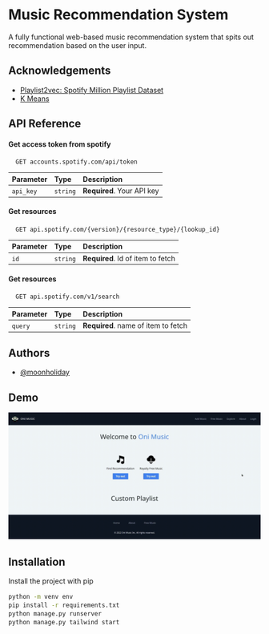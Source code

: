 
# Music Recommendation System

A fully functional web-based music recommendation system that spits out recommendation based on the user input.



## Acknowledgements

 - [Playlist2vec: Spotify Million Playlist Dataset](https://zenodo.org/record/5002584)
 - [K Means](https://stanford.edu/~cpiech/cs221/handouts/kmeans.html)



## API Reference

#### Get access token from spotify

```https
  GET accounts.spotify.com/api/token
```

| Parameter | Type     | Description                |
| :-------- | :------- | :------------------------- |
| `api_key` | `string` | **Required**. Your API key |

#### Get resources

```https
  GET api.spotify.com/{version}/{resource_type}/{lookup_id}
```

| Parameter | Type     | Description                       |
| :-------- | :------- | :-------------------------------- |
| `id`      | `string` | **Required**. Id of item to fetch |


#### Get resources

```https
  GET api.spotify.com/v1/search
```

| Parameter | Type     | Description                       |
| :-------- | :------- | :-------------------------------- |
| `query`      | `string` | **Required**. name of item to fetch |

## Authors

- [@moonholiday](https://www.github.com/Moonholiday)


## Demo

![](https://github.com/Moonholiday/music-recommendation-system/blob/main/demo.gif)


## Installation

Install the project with pip

```bash
python -m venv env
pip install -r requirements.txt
python manage.py runserver
python manage.py tailwind start
```
    

